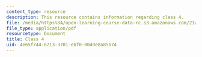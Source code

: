 ```yaml
---
content_type: resource
description: This resource contains information regarding class 4.
file: /media/https%3A/open-learning-course-data-rc.s3.amazonaws.com/21w-758-genre-fiction-workshop-spring-2013/4e65f74462133701ebf00049e8a85b74_MIT21W_758S13_Class_4.pdf
file_type: application/pdf
resourcetype: Document
title: Class 4
uid: 4e65f744-6213-3701-ebf0-0049e8a85b74
---
```

